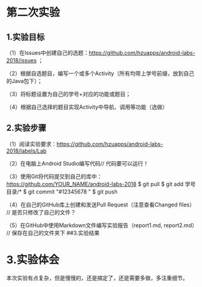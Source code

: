 # 第二次实验 

## 1.实验目标 

（1）在Issues中创建自己的选题：https://github.com/hzuapps/android-labs-2018/issues ； 

（2）根据自选题目，编写一个或多个Activity（所有均带上学号前缀，放到自己的Java包下）；

（3）将标题设置为自己的学号+对应的功能或题目； 

（4）根据自己选择的题目实现Activity中导航、调用等功能（选做）


## 2.实验步骤
 （1）阅读实验要求：https://github.com/hzuapps/android-labs-2018/labels/Lab
 
 （2）在电脑上Android Studio编写代码// 代码要可以运行！
 
 （3）使用Git将代码提交到自己的库中：https://github.com/YOUR_NAME/android-labs-2018 $ git pull $ git add 学号目录/* $ git commit "#12345678 " $ git push
 
 （4）在自己的GitHub库上创建和发送Pull Request（注意查看Changed files） // 是否只修改了自己的文件？
 
 （5）在GitHub中使用Markdown文件编写实验报告（report1.md, report2.md） // 保存在自己的文件夹下 ##3.实验结果 
 

# 3.实验体会

本次实验有点复杂，但是慢慢的，还是搞定了，还是需要多做，多注重细节。
